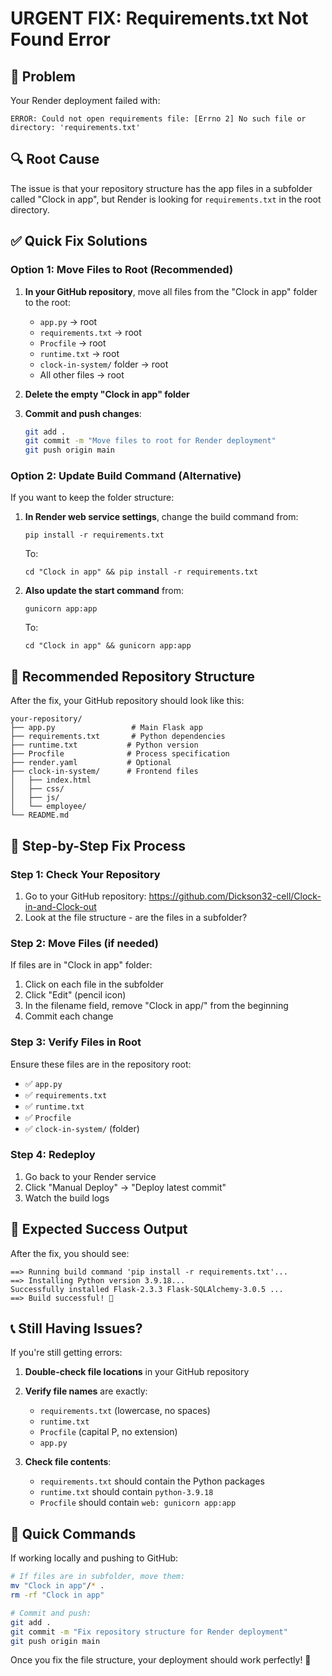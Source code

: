# URGENT FIX: Requirements.txt Not Found Error

## 🚨 Problem
Your Render deployment failed with:
```
ERROR: Could not open requirements file: [Errno 2] No such file or directory: 'requirements.txt'
```

## 🔍 Root Cause
The issue is that your repository structure has the app files in a subfolder called "Clock in app", but Render is looking for `requirements.txt` in the root directory.

## ✅ Quick Fix Solutions

### Option 1: Move Files to Root (Recommended)
1. **In your GitHub repository**, move all files from the "Clock in app" folder to the root:
   - `app.py` → root
   - `requirements.txt` → root  
   - `Procfile` → root
   - `runtime.txt` → root
   - `clock-in-system/` folder → root
   - All other files → root

2. **Delete the empty "Clock in app" folder**

3. **Commit and push changes**:
   ```bash
   git add .
   git commit -m "Move files to root for Render deployment"
   git push origin main
   ```

### Option 2: Update Build Command (Alternative)
If you want to keep the folder structure:

1. **In Render web service settings**, change the build command from:
   ```
   pip install -r requirements.txt
   ```
   To:
   ```
   cd "Clock in app" && pip install -r requirements.txt
   ```

2. **Also update the start command** from:
   ```
   gunicorn app:app
   ```
   To:
   ```
   cd "Clock in app" && gunicorn app:app
   ```

## 🎯 Recommended Repository Structure

After the fix, your GitHub repository should look like this:
```
your-repository/
├── app.py                 # Main Flask app
├── requirements.txt       # Python dependencies  
├── runtime.txt           # Python version
├── Procfile              # Process specification
├── render.yaml           # Optional
├── clock-in-system/      # Frontend files
│   ├── index.html
│   ├── css/
│   ├── js/
│   └── employee/
└── README.md
```

## 🔧 Step-by-Step Fix Process

### Step 1: Check Your Repository
1. Go to your GitHub repository: https://github.com/Dickson32-cell/Clock-in-and-Clock-out
2. Look at the file structure - are the files in a subfolder?

### Step 2: Move Files (if needed)
If files are in "Clock in app" folder:
1. Click on each file in the subfolder
2. Click "Edit" (pencil icon)
3. In the filename field, remove "Clock in app/" from the beginning
4. Commit each change

### Step 3: Verify Files in Root
Ensure these files are in the repository root:
- ✅ `app.py`
- ✅ `requirements.txt`  
- ✅ `runtime.txt`
- ✅ `Procfile`
- ✅ `clock-in-system/` (folder)

### Step 4: Redeploy
1. Go back to your Render service
2. Click "Manual Deploy" → "Deploy latest commit"
3. Watch the build logs

## 🎉 Expected Success Output

After the fix, you should see:
```
==> Running build command 'pip install -r requirements.txt'...
==> Installing Python version 3.9.18...
Successfully installed Flask-2.3.3 Flask-SQLAlchemy-3.0.5 ...
==> Build successful! 🎉
```

## 📞 Still Having Issues?

If you're still getting errors:

1. **Double-check file locations** in your GitHub repository
2. **Verify file names** are exactly:
   - `requirements.txt` (lowercase, no spaces)
   - `runtime.txt` 
   - `Procfile` (capital P, no extension)
   - `app.py`

3. **Check file contents**:
   - `requirements.txt` should contain the Python packages
   - `runtime.txt` should contain `python-3.9.18`
   - `Procfile` should contain `web: gunicorn app:app`

## 🚀 Quick Commands

If working locally and pushing to GitHub:
```bash
# If files are in subfolder, move them:
mv "Clock in app"/* .
rm -rf "Clock in app"

# Commit and push:
git add .
git commit -m "Fix repository structure for Render deployment"
git push origin main
```

Once you fix the file structure, your deployment should work perfectly! 🎊